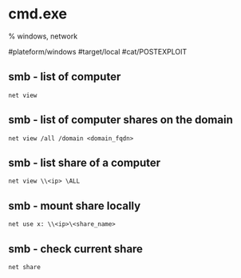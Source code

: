 # cmd.exe
% windows, network

#plateform/windows #target/local #cat/POSTEXPLOIT

## smb - list of computer
```
net view
```

## smb - list of computer shares on the domain
```
net view /all /domain <domain_fqdn>
```

## smb - list share of a computer
```
net view \\<ip> \ALL
```

## smb - mount share locally
```
net use x: \\<ip>\<share_name>
```

## smb - check current share
```
net share
```
